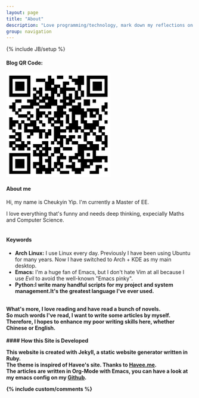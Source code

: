 ```yaml
---
layout: page
title: "About"
description: "Love programming/technology, mark down my reflections on projects && study && everything"
group: navigation
---
```

{% include JB/setup %}

#### Blog QR Code:

![Blog QR Code](/assets/images/url.png "Blog QR Code")

#### About me

Hi, my name is Cheukyin Yip. I'm currently a Master of EE.

I love everything that's funny and needs deep thinking, expecially Maths and Computer Science.
<br></br>
#### Keywords
<div id="outline-container-sec-1" class="outline-2">
<div class="outline-text-2" id="text-1">
<ul class="org-ul">
<li><b>Arch Linux:</b> I use Linux every day. Previously I have been using Ubuntu for
many years. Now I have switched to Arch + KDE as my main desktop.
</li>
<li><b>Emacs:</b> I'm a huge fan of Emacs, but I don't hate Vim at all because I use
  <i>Evil</i> to avoid the well-known "Emacs pinky".
</li>
<li><b>Python:I write many handful scripts for my project and system management.It's
the greatest language I've ever used.
</li>
</ul>
</div>
</div>
<br />
What's more, I love reading and have read a bunch of novels.<br />So much words I've read, I want to write some articles by myself.<br />Therefore, I hopes to enhance my poor writing skills here, whether Chinese or English.
<br></br>
#### How this Site is Developed

This website is created with Jekyll, a static website generator written in Ruby.  
The theme is inspired of Havee's site. Thanks to <a href="http://havee.me">Havee.me</a>.  
The articles are written in Org-Mode with Emacs, you can have a look at my emacs config on my <a href="https://github.com/Cheukyin/.emacs.d">Github</a>.

{% include custom/comments %}
